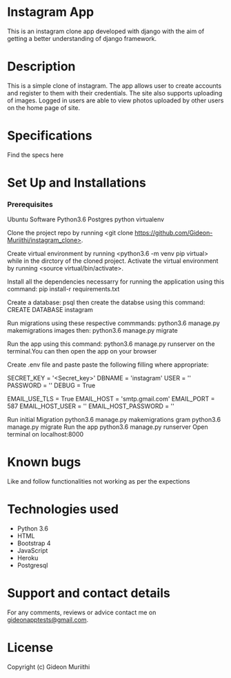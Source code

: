 # Instagram App
This is an instagram clone app developed with django with the aim of getting a better understanding of django framework.

# Description
This is a simple clone of instagram. The app allows user to create accounts and register to them with their credentials. The site also supports uploading of images. Logged in users are able to view photos uploaded by other users on the home page of site.

# Specifications
Find the specs here

# Set Up and Installations
### Prerequisites
Ubuntu Software
Python3.6
Postgres
python virtualenv

Clone the project repo by running <git clone https://github.com/Gideon-Muriithi/instagram_clone>.

Create virtual environment by running <python3.6 -m venv pip virtual> while in the dirctory of the cloned project. Activate the virtual environment by running <source virtual/bin/activate>.

Install all the dependencies necessarry for running the application using this command: pip install-r requirements.txt

Create a database: psql then create the databse using this command: CREATE DATABASE instagram

Run migrations using these respective commmands: python3.6 manage.py makemigrations images then: python3.6 manage.py migrate

Run the app using this command: python3.6 manage.py runserver on the terminal.You can then open the app on your browser

Create .env file and paste paste the following filling where appropriate:

SECRET_KEY = '<Secret_key>'
DBNAME = 'instagram'
USER = '<Username>'
PASSWORD = '<password>'
DEBUG = True

EMAIL_USE_TLS = True
EMAIL_HOST = 'smtp.gmail.com'
EMAIL_PORT = 587
EMAIL_HOST_USER = '<your-email>'
EMAIL_HOST_PASSWORD = '<your-password>'

Run initial Migration
python3.6 manage.py makemigrations gram
python3.6 manage.py migrate
Run the app
python3.6 manage.py runserver
Open terminal on localhost:8000

# Known bugs
Like and follow functionalities not working as per the expections

# Technologies used
- Python 3.6
- HTML
- Bootstrap 4
- JavaScript
- Heroku
- Postgresql

# Support and contact details
For any comments, reviews or advice contact me on gideonapptests@gmail.com.

# License
Copyright (c) Gideon Muriithi